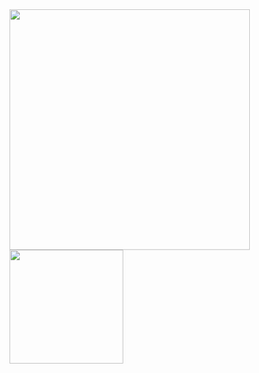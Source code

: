 <a href="https://github.com/ILSHAW">
  <img height=423 align="center" src="https://github-readme-stats.vercel.app/api?username=ILSHAW&show=reviews,discussions_started,discussions_answered,prs_merged,prs_merged_percentage&show_icons=true&theme=github_dark&card_width=846"/>
</a>
<a href="https://github.com/ILSHAW">
  <img height=200 align="center" src="https://github-readme-stats.vercel.app/api/top-langs?username=ILSHAW&layout=compact&theme=github_dark&card_width=846"/>
</a>
